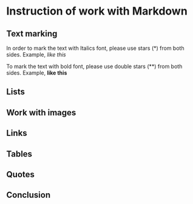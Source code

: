 # Instruction of work with Markdown

## Text marking

In order to mark the text with Italics font, please use stars (*) from both sides. Example, *like this*

To mark the text with bold font, please use double stars (**) from both sides. Example, **like this**

## Lists

## Work with images

## Links

## Tables

## Quotes

## Conclusion